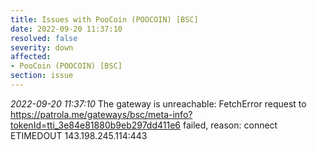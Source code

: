 ```yaml
---
title: Issues with PooCoin (POOCOIN) [BSC]
date: 2022-09-20 11:37:10
resolved: false
severity: down
affected:
- PooCoin (POOCOIN) [BSC]
section: issue
---
```


*2022-09-20 11:37:10* The gateway is unreachable: FetchError request to https://patrola.me/gateways/bsc/meta-info?tokenId=tti_3e84e81880b9eb297dd411e6 failed, reason: connect ETIMEDOUT 143.198.245.114:443